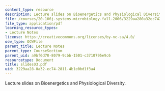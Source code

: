 ```yaml
---
content_type: resource
description: Lecture slides on Bioenergetics and Physiological Diversity.
file: /courses/20-106j-systems-microbiology-fall-2006/3229aa280a32ec7428114b1e0bd1f3a4_slides03.pdf
file_type: application/pdf
learning_resource_types:
- Lecture Notes
license: https://creativecommons.org/licenses/by-nc-sa/4.0/
ocw_type: OCWFile
parent_title: Lecture Notes
parent_type: CourseSection
parent_uid: a9bf6d70-8079-9cbb-1501-c3710795e9c6
resourcetype: Document
title: slides03.pdf
uid: 3229aa28-0a32-ec74-2811-4b1e0bd1f3a4
---
```

Lecture slides on Bioenergetics and Physiological Diversity.